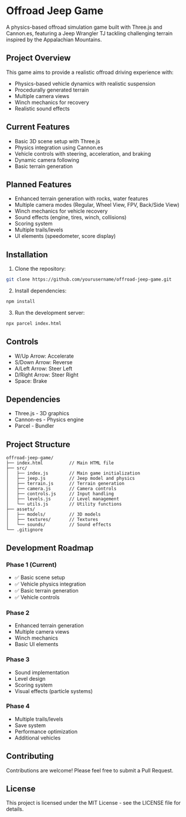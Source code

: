 # Offroad Jeep Game

A physics-based offroad simulation game built with Three.js and Cannon.es, featuring a Jeep Wrangler TJ tackling challenging terrain inspired by the Appalachian Mountains.

## Project Overview

This game aims to provide a realistic offroad driving experience with:
- Physics-based vehicle dynamics with realistic suspension
- Procedurally generated terrain
- Multiple camera views
- Winch mechanics for recovery
- Realistic sound effects

## Current Features

- Basic 3D scene setup with Three.js
- Physics integration using Cannon.es
- Vehicle controls with steering, acceleration, and braking
- Dynamic camera following
- Basic terrain generation

## Planned Features

- Enhanced terrain generation with rocks, water features
- Multiple camera modes (Regular, Wheel View, FPV, Back/Side View)
- Winch mechanics for vehicle recovery
- Sound effects (engine, tires, winch, collisions)
- Scoring system
- Multiple trails/levels
- UI elements (speedometer, score display)

## Installation

1. Clone the repository:
```bash
git clone https://github.com/yourusername/offroad-jeep-game.git
```

2. Install dependencies:
```bash
npm install
```

3. Run the development server:
```bash
npx parcel index.html
```

## Controls

- W/Up Arrow: Accelerate
- S/Down Arrow: Reverse
- A/Left Arrow: Steer Left
- D/Right Arrow: Steer Right
- Space: Brake

## Dependencies

- Three.js - 3D graphics
- Cannon-es - Physics engine
- Parcel - Bundler

## Project Structure

```
offroad-jeep-game/
├── index.html          // Main HTML file
├── src/               
│   ├── index.js        // Main game initialization
│   ├── jeep.js         // Jeep model and physics
│   ├── terrain.js      // Terrain generation
│   ├── camera.js       // Camera controls
│   ├── controls.js     // Input handling
│   ├── levels.js       // Level management
│   └── utils.js        // Utility functions
├── assets/             
│   ├── models/         // 3D models
│   ├── textures/       // Textures
│   └── sounds/         // Sound effects
└── .gitignore
```

## Development Roadmap

### Phase 1 (Current)
- ✅ Basic scene setup
- ✅ Vehicle physics integration
- ✅ Basic terrain generation
- ✅ Vehicle controls

### Phase 2
- Enhanced terrain generation
- Multiple camera views
- Winch mechanics
- Basic UI elements

### Phase 3
- Sound implementation
- Level design
- Scoring system
- Visual effects (particle systems)

### Phase 4
- Multiple trails/levels
- Save system
- Performance optimization
- Additional vehicles

## Contributing

Contributions are welcome! Please feel free to submit a Pull Request.

## License

This project is licensed under the MIT License - see the LICENSE file for details. 